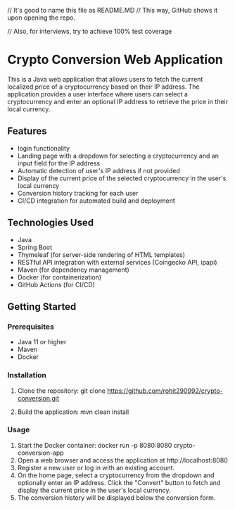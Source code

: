// It's good to name this file as README.MD
// This way, GitHub shows it upon opening the repo.

// Also, for interviews, try to achieve 100% test coverage


# Crypto Conversion Web Application

This is a Java web application that allows users to fetch the current localized price of a cryptocurrency based on their IP address. The application provides a user interface where users can select a cryptocurrency and enter an optional IP address to retrieve the price in their local currency.

## Features

-  login functionality
- Landing page with a dropdown for selecting a cryptocurrency and an input field for the IP address
- Automatic detection of user's IP address if not provided
- Display of the current price of the selected cryptocurrency in the user's local currency
- Conversion history tracking for each user
- CI/CD integration for automated build and deployment

## Technologies Used

- Java
- Spring Boot
- Thymeleaf (for server-side rendering of HTML templates)
- RESTful API integration with external services (Coingecko API, ipapi)
- Maven (for dependency management)
- Docker (for containerization)
- GitHub Actions (for CI/CD)

## Getting Started

### Prerequisites

- Java 11 or higher
- Maven
- Docker

### Installation

1. Clone the repository:
 git clone https://github.com/rohit290992/crypto-conversion.git

2. Build the application:
   mvn clean install

### Usage

1. Start the Docker container:
   docker run -p 8080:8080 crypto-conversion-app
2. Open a web browser and access the application at http://localhost:8080
3. Register a new user or log in with an existing account.
4. On the home page, select a cryptocurrency from the dropdown and optionally enter an IP address. Click the "Convert" button to fetch and display the current price in the user's local currency. 
5. The conversion history will be displayed below the conversion form.
